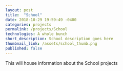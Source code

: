 ```yaml
---
layout: post
title:  "School"
date: 2018-10-29 19:59:49 -0400
categories: projects
permalink: /projects/School
technologies: A whole bunch
short_description: School description goes here
thumbnail_link: /assets/school_thumb.png
published: false
---
```


This will house information about the School projects